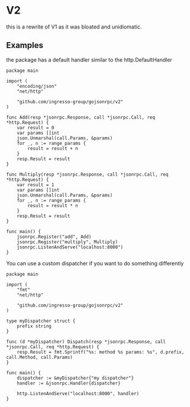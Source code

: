 V2
==

this is a rewrite of V1 as it was bloated and unidiomatic.

Examples
--------

the package has a default handler similar to the http.DefaultHandler

```golang
package main

import (
	"encoding/json"
	"net/http"

	"github.com/ingresso-group/gojsonrpc/v2"
)

func Add(resp *jsonrpc.Response, call *jsonrpc.Call, req *http.Request) {
	var result = 0
	var params []int
	json.Unmarshal(call.Params, &params)
	for _, n := range params {
		result = result + n
	}
	resp.Result = result
}

func Multiply(resp *jsonrpc.Response, call *jsonrpc.Call, req *http.Request) {
	var result = 1
	var params []int
	json.Unmarshal(call.Params, &params)
	for _, n := range params {
		result = result * n
	}
	resp.Result = result
}

func main() {
	jsonrpc.Register("add", Add)
	jsonrpc.Register("multiply", Multiply)
	jsonrpc.ListenAndServe("localhost:8000")
}
```

You can use a custom dispatcher if you want to do something differently

```golang
package main

import (
	"fmt"
	"net/http"

	"github.com/ingresso-group/gojsonrpc/v2"
)

type myDispatcher struct {
	prefix string
}

func (d *myDispatcher) Dispatch(resp *jsonrpc.Response, call *jsonrpc.Call, req *http.Request) {
	resp.Result = fmt.Sprintf("%s: method %s params: %s", d.prefix, call.Method, call.Params)
}

func main() {
	dispatcher := &myDispatcher{"my dispatcher"}
	handler := &jsonrpc.Handler{dispatcher}

	http.ListenAndServe("localhost:8000", handler)
}
```
